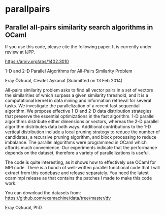 # parallpairs

## Parallel all-pairs similarity search algorithms in OCaml

If you use this code, please cite the following paper. It is currently under review at IJPP.

https://arxiv.org/abs/1402.3010

1-D and 2-D Parallel Algorithms for All-Pairs Similarity Problem

Eray Özkural, Cevdet Aykanat
(Submitted on 13 Feb 2014)

All-pairs similarity problem asks to find all vector pairs in a set of vectors the similarities of which surpass a given similarity threshold, and it is a computational kernel in data mining and information retrieval for several tasks. We investigate the parallelization of a recent fast sequential algorithm. We propose effective 1-D and 2-D data distribution strategies that preserve the essential optimizations in the fast algorithm. 1-D parallel algorithms distribute either dimensions or vectors, whereas the 2-D parallel algorithm distributes data both ways. Additional contributions to the 1-D vertical distribution include a local pruning strategy to reduce the number of candidates, a recursive pruning algorithm, and block processing to reduce imbalance. The parallel algorithms were programmed in OCaml which affords much convenience. Our experiments indicate that the performance depends on the dataset, therefore a variety of parallelizations is useful.


The code is quite interesting, as it shows how to effectively use OCaml for MPI code. There is a bunch of well-written parallel functional code that I will extract from this codebase and release separately. You need the latest ocamlmpi release as that contains the patches I made to make this code work.

You can download the datasets from: https://github.com/examachine/data/tree/master/dv


Eray Ozkural, PhD
